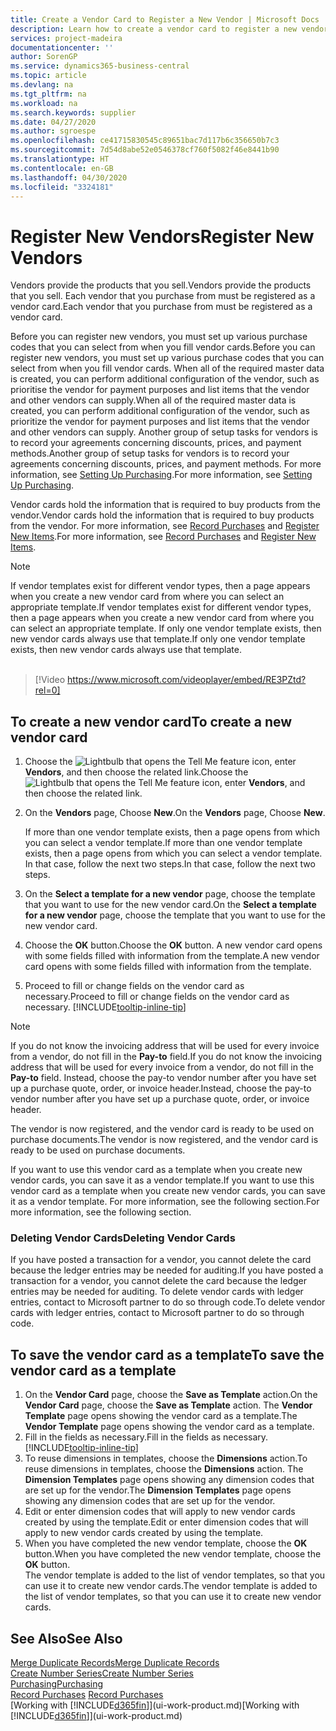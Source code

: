 ```yaml
---
title: Create a Vendor Card to Register a New Vendor | Microsoft Docs
description: Learn how to create a vendor card to register a new vendor or supplier.
services: project-madeira
documentationcenter: ''
author: SorenGP
ms.service: dynamics365-business-central
ms.topic: article
ms.devlang: na
ms.tgt_pltfrm: na
ms.workload: na
ms.search.keywords: supplier
ms.date: 04/27/2020
ms.author: sgroespe
ms.openlocfilehash: ce41715830545c89651bac7d117b6c356650b7c3
ms.sourcegitcommit: 7d54d8abe52e0546378cf760f5082f46e8441b90
ms.translationtype: HT
ms.contentlocale: en-GB
ms.lasthandoff: 04/30/2020
ms.locfileid: "3324181"
---
```

# <a name="register-new-vendors"></a><span data-ttu-id="8c2cf-103">Register New Vendors</span><span class="sxs-lookup"><span data-stu-id="8c2cf-103">Register New Vendors</span></span>
<span data-ttu-id="8c2cf-104">Vendors provide the products that you sell.</span><span class="sxs-lookup"><span data-stu-id="8c2cf-104">Vendors provide the products that you sell.</span></span> <span data-ttu-id="8c2cf-105">Each vendor that you purchase from must be registered as a vendor card.</span><span class="sxs-lookup"><span data-stu-id="8c2cf-105">Each vendor that you purchase from must be registered as a vendor card.</span></span>

<span data-ttu-id="8c2cf-106">Before you can register new vendors, you must set up various purchase codes that you can select from when you fill vendor cards.</span><span class="sxs-lookup"><span data-stu-id="8c2cf-106">Before you can register new vendors, you must set up various purchase codes that you can select from when you fill vendor cards.</span></span> <span data-ttu-id="8c2cf-107">When all of the required master data is created, you can perform additional configuration of the vendor, such as prioritise the vendor for payment purposes and list items that the vendor and other vendors can supply.</span><span class="sxs-lookup"><span data-stu-id="8c2cf-107">When all of the required master data is created, you can perform additional configuration of the vendor, such as prioritize the vendor for payment purposes and list items that the vendor and other vendors can supply.</span></span> <span data-ttu-id="8c2cf-108">Another group of setup tasks for vendors is to record your agreements concerning discounts, prices, and payment methods.</span><span class="sxs-lookup"><span data-stu-id="8c2cf-108">Another group of setup tasks for vendors is to record your agreements concerning discounts, prices, and payment methods.</span></span> <span data-ttu-id="8c2cf-109">For more information, see [Setting Up Purchasing](purchasing-setup-purchasing.md).</span><span class="sxs-lookup"><span data-stu-id="8c2cf-109">For more information, see [Setting Up Purchasing](purchasing-setup-purchasing.md).</span></span>

<span data-ttu-id="8c2cf-110">Vendor cards hold the information that is required to buy products from the vendor.</span><span class="sxs-lookup"><span data-stu-id="8c2cf-110">Vendor cards hold the information that is required to buy products from the vendor.</span></span> <span data-ttu-id="8c2cf-111">For more information, see [Record Purchases](purchasing-how-record-purchases.md) and [Register New Items](inventory-how-register-new-items.md).</span><span class="sxs-lookup"><span data-stu-id="8c2cf-111">For more information, see [Record Purchases](purchasing-how-record-purchases.md) and [Register New Items](inventory-how-register-new-items.md).</span></span>

> [!NOTE]  
>   <span data-ttu-id="8c2cf-112">If vendor templates exist for different vendor types, then a page appears when you create a new vendor card from where you can select an appropriate template.</span><span class="sxs-lookup"><span data-stu-id="8c2cf-112">If vendor templates exist for different vendor types, then a page appears when you create a new vendor card from where you can select an appropriate template.</span></span> <span data-ttu-id="8c2cf-113">If only one vendor template exists, then new vendor cards always use that template.</span><span class="sxs-lookup"><span data-stu-id="8c2cf-113">If only one vendor template exists, then new vendor cards always use that template.</span></span>
<br><br>  

> [!Video https://www.microsoft.com/videoplayer/embed/RE3PZtd?rel=0]

## <a name="to-create-a-new-vendor-card"></a><span data-ttu-id="8c2cf-114">To create a new vendor card</span><span class="sxs-lookup"><span data-stu-id="8c2cf-114">To create a new vendor card</span></span>
1. <span data-ttu-id="8c2cf-115">Choose the ![Lightbulb that opens the Tell Me feature](media/ui-search/search_small.png "Tell me what you want to do") icon, enter **Vendors**, and then choose the related link.</span><span class="sxs-lookup"><span data-stu-id="8c2cf-115">Choose the ![Lightbulb that opens the Tell Me feature](media/ui-search/search_small.png "Tell me what you want to do") icon, enter **Vendors**, and then choose the related link.</span></span>  
2. <span data-ttu-id="8c2cf-116">On the **Vendors** page, Choose **New**.</span><span class="sxs-lookup"><span data-stu-id="8c2cf-116">On the **Vendors** page, Choose **New**.</span></span>

    <span data-ttu-id="8c2cf-117">If more than one vendor template exists, then a page opens from which you can select a vendor template.</span><span class="sxs-lookup"><span data-stu-id="8c2cf-117">If more than one vendor template exists, then a page opens from which you can select a vendor template.</span></span> <span data-ttu-id="8c2cf-118">In that case, follow the next two steps.</span><span class="sxs-lookup"><span data-stu-id="8c2cf-118">In that case, follow the next two steps.</span></span>
3. <span data-ttu-id="8c2cf-119">On the **Select a template for a new vendor** page, choose the template that you want to use for the new vendor card.</span><span class="sxs-lookup"><span data-stu-id="8c2cf-119">On the **Select a template for a new vendor** page, choose the template that you want to use for the new vendor card.</span></span>
4. <span data-ttu-id="8c2cf-120">Choose the **OK** button.</span><span class="sxs-lookup"><span data-stu-id="8c2cf-120">Choose the **OK** button.</span></span> <span data-ttu-id="8c2cf-121">A new vendor card opens with some fields filled with information from the template.</span><span class="sxs-lookup"><span data-stu-id="8c2cf-121">A new vendor card opens with some fields filled with information from the template.</span></span>
5. <span data-ttu-id="8c2cf-122">Proceed to fill or change fields on the vendor card as necessary.</span><span class="sxs-lookup"><span data-stu-id="8c2cf-122">Proceed to fill or change fields on the vendor card as necessary.</span></span> [!INCLUDE[tooltip-inline-tip](includes/tooltip-inline-tip_md.md)]

> [!NOTE]  
>   <span data-ttu-id="8c2cf-123">If you do not know the invoicing address that will be used for every invoice from a vendor, do not fill in the **Pay-to** field.</span><span class="sxs-lookup"><span data-stu-id="8c2cf-123">If you do not know the invoicing address that will be used for every invoice from a vendor, do not fill in the **Pay-to** field.</span></span> <span data-ttu-id="8c2cf-124">Instead, choose the pay-to vendor number after you have set up a purchase quote, order, or invoice header.</span><span class="sxs-lookup"><span data-stu-id="8c2cf-124">Instead, choose the pay-to vendor number after you have set up a purchase quote, order, or invoice header.</span></span>

<span data-ttu-id="8c2cf-125">The vendor is now registered, and the vendor card is ready to be used on purchase documents.</span><span class="sxs-lookup"><span data-stu-id="8c2cf-125">The vendor is now registered, and the vendor card is ready to be used on purchase documents.</span></span>

<span data-ttu-id="8c2cf-126">If you want to use this vendor card as a template when you create new vendor cards, you can save it as a vendor template.</span><span class="sxs-lookup"><span data-stu-id="8c2cf-126">If you want to use this vendor card as a template when you create new vendor cards, you can save it as a vendor template.</span></span> <span data-ttu-id="8c2cf-127">For more information, see the following section.</span><span class="sxs-lookup"><span data-stu-id="8c2cf-127">For more information, see the following section.</span></span>

### <a name="deleting-vendor-cards"></a><span data-ttu-id="8c2cf-128">Deleting Vendor Cards</span><span class="sxs-lookup"><span data-stu-id="8c2cf-128">Deleting Vendor Cards</span></span>
<span data-ttu-id="8c2cf-129">If you have posted a transaction for a vendor, you cannot delete the card because the ledger entries may be needed for auditing.</span><span class="sxs-lookup"><span data-stu-id="8c2cf-129">If you have posted a transaction for a vendor, you cannot delete the card because the ledger entries may be needed for auditing.</span></span> <span data-ttu-id="8c2cf-130">To delete vendor cards with ledger entries, contact to Microsoft partner to do so through code.</span><span class="sxs-lookup"><span data-stu-id="8c2cf-130">To delete vendor cards with ledger entries, contact to Microsoft partner to do so through code.</span></span>

## <a name="to-save-the-vendor-card-as-a-template"></a><span data-ttu-id="8c2cf-131">To save the vendor card as a template</span><span class="sxs-lookup"><span data-stu-id="8c2cf-131">To save the vendor card as a template</span></span>
1. <span data-ttu-id="8c2cf-132">On the **Vendor Card** page, choose the **Save as Template** action.</span><span class="sxs-lookup"><span data-stu-id="8c2cf-132">On the **Vendor Card** page, choose the **Save as Template** action.</span></span> <span data-ttu-id="8c2cf-133">The **Vendor Template** page opens showing the vendor card as a template.</span><span class="sxs-lookup"><span data-stu-id="8c2cf-133">The **Vendor Template** page opens showing the vendor card as a template.</span></span>
2. <span data-ttu-id="8c2cf-134">Fill in the fields as necessary.</span><span class="sxs-lookup"><span data-stu-id="8c2cf-134">Fill in the fields as necessary.</span></span> [!INCLUDE[tooltip-inline-tip](includes/tooltip-inline-tip_md.md)]
3. <span data-ttu-id="8c2cf-135">To reuse dimensions in templates, choose the **Dimensions** action.</span><span class="sxs-lookup"><span data-stu-id="8c2cf-135">To reuse dimensions in templates, choose the **Dimensions** action.</span></span> <span data-ttu-id="8c2cf-136">The **Dimension Templates** page opens showing any dimension codes that are set up for the vendor.</span><span class="sxs-lookup"><span data-stu-id="8c2cf-136">The **Dimension Templates** page opens showing any dimension codes that are set up for the vendor.</span></span>
4. <span data-ttu-id="8c2cf-137">Edit or enter dimension codes that will apply to new vendor cards created by using the template.</span><span class="sxs-lookup"><span data-stu-id="8c2cf-137">Edit or enter dimension codes that will apply to new vendor cards created by using the template.</span></span>
5. <span data-ttu-id="8c2cf-138">When you have completed the new vendor template, choose the **OK** button.</span><span class="sxs-lookup"><span data-stu-id="8c2cf-138">When you have completed the new vendor template, choose the **OK** button.</span></span>  
   <span data-ttu-id="8c2cf-139">The vendor template is added to the list of vendor templates, so that you can use it to create new vendor cards.</span><span class="sxs-lookup"><span data-stu-id="8c2cf-139">The vendor template is added to the list of vendor templates, so that you can use it to create new vendor cards.</span></span>

## <a name="see-also"></a><span data-ttu-id="8c2cf-140">See Also</span><span class="sxs-lookup"><span data-stu-id="8c2cf-140">See Also</span></span>
[<span data-ttu-id="8c2cf-141">Merge Duplicate Records</span><span class="sxs-lookup"><span data-stu-id="8c2cf-141">Merge Duplicate Records</span></span>](sales-how-merge-duplicate-records.md)  
[<span data-ttu-id="8c2cf-142">Create Number Series</span><span class="sxs-lookup"><span data-stu-id="8c2cf-142">Create Number Series</span></span>](ui-create-number-series.md)  
[<span data-ttu-id="8c2cf-143">Purchasing</span><span class="sxs-lookup"><span data-stu-id="8c2cf-143">Purchasing</span></span>](purchasing-manage-purchasing.md)  
<span data-ttu-id="8c2cf-144">[Record Purchases](purchasing-how-record-purchases.md) </span><span class="sxs-lookup"><span data-stu-id="8c2cf-144">[Record Purchases](purchasing-how-record-purchases.md) </span></span>  
<span data-ttu-id="8c2cf-145">[Working with [!INCLUDE[d365fin](includes/d365fin_md.md)]](ui-work-product.md)</span><span class="sxs-lookup"><span data-stu-id="8c2cf-145">[Working with [!INCLUDE[d365fin](includes/d365fin_md.md)]](ui-work-product.md)</span></span>  

